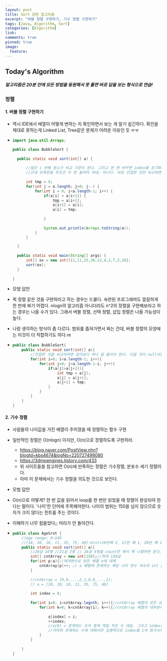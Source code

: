 ```yaml
---
layout: post
title: Sort 관련 알고리즘
excerpt: "버블 정렬 구현하기, 기수 정렬 구현하기"
tags: [Java, Algorithm, Sort]
categories: [Algorithm]
link:
comments: true
pinned: true
image:
  feature:
---
```


## Today's Algorithm

##### 알고리즘은 20분 안에 모든 방법을 동원해서 못 풀면 바로 답을 보는 형식으로 연습!

### 정렬 

#### 1. 버블 정렬 구현하기

- 역시 IDE에서 배열이 어떻게 변하는 지 확인하면서 보는 게 알기 쉽긴하다. 확인을 제대로 못하는게 Linked List, Tree같은 문제가 어려운 이유인 듯 ㅠㅠ

- ```java
  import java.util.Arrays;

  public class BubbleSort {
  	
  	public static void sort(int[] a) {
  		
  		//일단 i 번째 원소가 비교 기준이 된다. 그리고 한 번 바꾸면 index를 초기화시키고 coutinue로 넘어가면 된다.
  		//근데 반복문을 무조건 두 번 돌려야 하네; 아니다. 바로 인접한 것만 비교하면 되니까 두 개 돌릴 필요가 없다. 
  		
  		int tmp = 0;
  		for(int j = a.length; j>0; j--) {
  			for(int i = 0; i<a.length-1; i++) {
  				if(a[i] > a[i+1]) {
  					tmp = a[i+1];
  					a[i+1] = a[i];
  					a[i] = tmp;
  									
  				}
  										
  				System.out.println(Arrays.toString(a));
  			}			
  		}

  	}
  	
  	public static void main(String[] args) {
  		int[] ex = new int[]{1,11,25,36,12,4,2,7,3,16};
  		sort(ex);
  	}
  	
  }

  ```

- 모범 답안

- 퀵 정렬 같은 것을 구현하라고 하는 경우는 드물다. 숙련된 프로그래머도 깔끔하게 한 번에 짜기 어렵다. nlogn의 알고리즘 아니더라도 n^2의 정렬을 구현해보라고 하는 경우는 나올 수가 있다. 그래서 버블 정렬, 선택 정렬, 삽입 정렬은 나올 가능성이 높다.

- 나랑 생각하는 방식이 좀 다르다. 범위를 좁혀가면서 짜는 건데, 버블 정렬의 모양에는 이것이 더 적합하기도 하다.re

- ```java
  public class BubbleSort{
      public static void sort(int[] a){
          //인접한 것을 비교하려면 길이보다 하나 덜 돌아야 한다. 다음 것이 null이면 비교가 불가능하므로.
          for(int i=0; i<a.length-1; i++){
              for(int j=0; j<a.length-1-i; j++){
                  if(a[j]>a[j+1]){
                      int tmp = a[j];
                      a[j] = a[j+1];
                      a[j+1] = tmp;
                  }
              }
          }
      }
  }
  ```



#### 2. 기수 정렬 

- 사람들의 나이값을 가진 배열이 주어졌을 때 정렬하는 함수 구현

- 일반적인 정렬은 O(nlogn) 이지만, O(n)으로 정렬하도록 구현하라.

  - https://blog.naver.com/PostView.nhn?blogId=kbs4674&logNo=220727498080
  - https://3dmpengines.tistory.com/433
  - 위 사이트들을 참고하면 O(n)에 만족하는 정렬은 기수정렬, 분포수 세기 정렬이다.
  - 아마 이 문제에서는 기수 정렬을 의도한 것으로 보인다.

- 모범 답안

- O(n)으로 어떻게? 한 번 값을 읽어서 loop를 한 번만 읽었을 때 정렬이 완성되야 한다는 말이다. '나이'란 단어에 주목해야한다. 나이의 범위는 150을 넘지 않으므로 숫자가 크지 않다는 힌트를 주는 것이다. 

- 이해하기 너무 힘들었다;; 머리가 안 돌아간다.

- ```java
  public class AgeSrot {
      //age range: 0~149
      //[10, 20, 10, 11, 35, 75, 40]-O(n)>10번째 2, 11번 째 1, 20번 째 1 [...,2,1,...,1]-O(n)>[10,10,11,20]
      public static void sort(int[] a){
          //20살 10명 //21살 2명 // 26살 4명을 count만 해서 쭉 나열하면 된다.
          int[] cntArray = new int[150];//최대 150살
          for(int p:a){//매개변수로 받은 배열 a에 대해
              cntArray[p]++; // a 배열에 존재하는 해당 나이 변수 개수의 int 값을 증가시킨다.
          }
          
          //cntArray = [0,0,...,2,1,0,0,...,1];
          // a = [10, 20, 10, 11, 35, 75, 40]
          
          int index = 0;
          
          for(int i=0; i<cntArray.legnth; i++){//cntArray 배열의 모든 요소에 대해 반복문 실행
              for(int k=0; k<cntArray[i]; k++){//cntArray 배열의 대부분의 cntArray[i]값은 0이다. 하지만 0이 아닌 값은 배열 a에 존재했기 떄문에 개수가 변화된 상태이다. 따라서 0이 아닌 숫자에 만 for loop가 적용된다.
                  
                  a[index] = i;              
                  ++index;
                  //a[0] = 존재하는 숫자 중에 제일 작은 수 대입. 그리고 index를 증가시키므로 a[1]에 포인터 된다.
                  //어차피 존재하는 수에 대해서만 실행하므로 index를 1씩 증가시켜도 a의 배열 개수와 똑같아 진다.                
              }
          }
          
      }
  }
  ```

